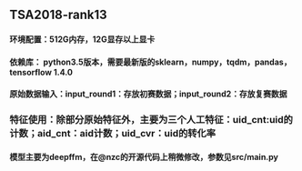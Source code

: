 ## TSA2018-rank13
#### 环境配置：512G内存，12G显存以上显卡
#### 依赖库： python3.5版本，需要最新版的sklearn，numpy，tqdm，pandas，tensorflow 1.4.0
#### 原始数据输入：input_round1：存放初赛数据；input_round2：存放复赛数据
### 特征使用：除部分原始特征外，主要为三个人工特征：uid_cnt:uid的计数；aid_cnt：aid计数；uid_cvr：uid的转化率
#### 模型主要为deepffm，在@nzc的开源代码上稍微修改，参数见src/main.py
